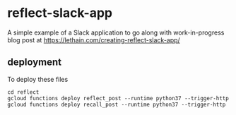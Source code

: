 # reflect-slack-app

A simple example of a Slack application to
go along with work-in-progress blog post at
https://lethain.com/creating-reflect-slack-app/

## deployment

To deploy these files

    cd reflect
    gcloud functions deploy reflect_post --runtime python37 --trigger-http
    gcloud functions deploy recall_post --runtime python37 --trigger-http
